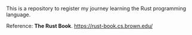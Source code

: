 This is a repository to register my journey learning the Rust programming language.

Reference: **The Rust Book**. https://rust-book.cs.brown.edu/
